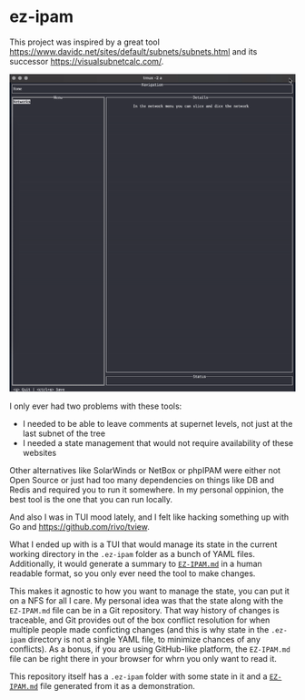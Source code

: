 # ez-ipam

This project was inspired by a great tool https://www.davidc.net/sites/default/subnets/subnets.html and its successor https://visualsubnetcalc.com/.

![Demo](./demo.gif)

I only ever had two problems with these tools:

- I needed to be able to leave comments at supernet levels, not just at the last subnet of the tree
- I needed a state management that would not require availability of these websites

Other alternatives like SolarWinds or NetBox or phpIPAM were either not Open Source or just had too many dependencies on things like DB and Redis and required you to run it somewhere.
In my personal oppinion, the best tool is the one that you can run locally.

And also I was in TUI mood lately, and I felt like hacking something up with Go and https://github.com/rivo/tview.

What I ended up with is a TUI that would manage its state in the current working directory in the `.ez-ipam` folder as a bunch of YAML files. Additionally, it would generate a summary to [`EZ-IPAM.md`](./EZ-IPAM.md) in a human readable format, so you only ever need the tool to make changes.

This makes it agnostic to how you want to manage the state, you can put it on a NFS for all I care.
My personal idea was that the state along with the `EZ-IPAM.md` file can be in a Git repository.
That way history of changes is traceable, and Git provides out of the box conflict resolution for when multiple people made conficting changes
(and this is why state in the `.ez-ipam` directory is not a single YAML file, to minimize chances of any conflicts).
As a bonus, if you are using GitHub-like platform, the `EZ-IPAM.md` file can be right there in your browser for whrn you only want to read it.

This repository itself has a `.ez-ipam` folder with some state in it and a [`EZ-IPAM.md`](./EZ-IPAM.md) file generated from it as a demonstration.

